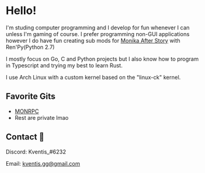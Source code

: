 
# Hello!

I'm studing computer programming and I develop for fun whenever I can unless I'm gaming of course. 
I prefer programming non-GUI applications however I do have fun creating sub mods for [Monika After Story](https://github.com/Monika-After-Story/MonikaModDev) with Ren'Py(Python 2.7)

I mostly focus on Go, C and Python projects but I also know how to program in Typescript and trying my best to learn Rust.

I use Arch Linux with a custom kernel based on the "linux-ck" kernel.

## Favorite Gits

- [MONRPC](https://github.com/ImKventis/MONRPC)
- Rest are private lmao

## Contact 🥥

Discord: Kventis_#6232

Email: kventis.gg@gmail.com

